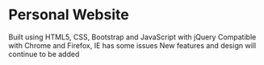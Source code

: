 # Personal Website

Built using HTML5, CSS, Bootstrap and JavaScript with jQuery
Compatible with Chrome and Firefox, IE has some issues
New features and design will continue to be added
